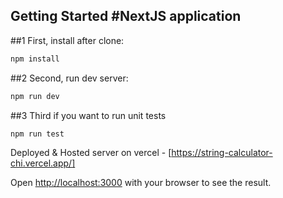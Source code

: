 ## Getting Started #NextJS application

##1 First, install after clone:

```bash
npm install
```

##2 Second, run dev server:

```bash
npm run dev
```

##3 Third if you want to run unit tests
```bash
npm run test
```

Deployed & Hosted server on vercel - [https://string-calculator-chi.vercel.app/]

Open [http://localhost:3000](http://localhost:3000) with your browser to see the result.